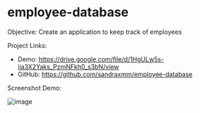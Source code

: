 # employee-database

Objective: Create an application to keep track of employees

Project Links:
- Demo: https://drive.google.com/file/d/1HgULw5s-iia3X2Yaks_PzmNFkh0_s3bN/view
- GitHub: https://github.com/sandraxmm/employee-database

Screenshot Demo:

![image](https://user-images.githubusercontent.com/103914156/187139105-e7c3c8b2-564e-49e2-98e8-6bf92f0529dd.png)

